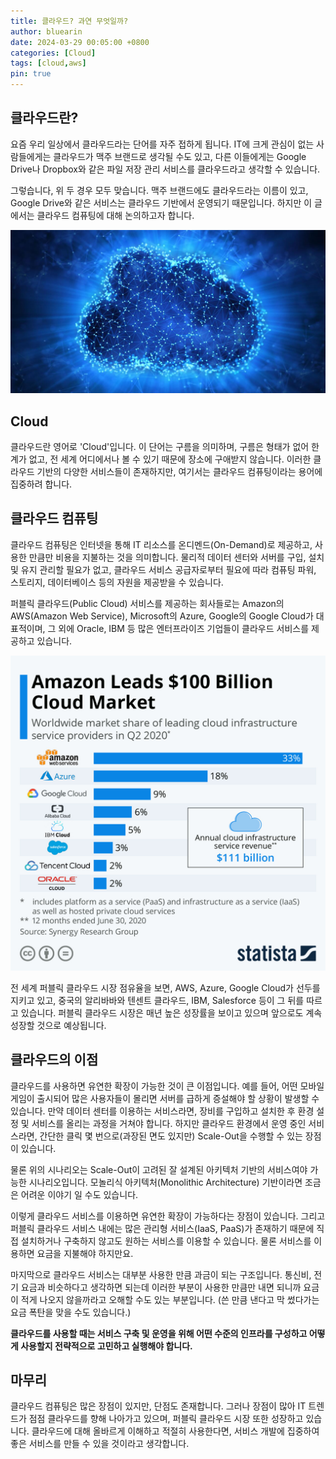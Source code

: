 ```yaml
---
title: 클라우드? 과연 무엇일까?
author: bluearin
date: 2024-03-29 00:05:00 +0800
categories: [Cloud]
tags: [cloud,aws]
pin: true
---
```


## 클라우드란?

요즘 우리 일상에서 클라우드라는 단어를 자주 접하게 됩니다. IT에 크게 관심이 없는 사람들에게는 클라우드가 맥주 브랜드로 생각될 수도 있고, 다른 이들에게는 Google Drive나 Dropbox와 같은 파일 저장 관리 서비스를 클라우드라고 생각할 수 있습니다.
 
그렇습니다, 위 두 경우 모두 맞습니다. 맥주 브랜드에도 클라우드라는 이름이 있고, Google Drive와 같은 서비스는 클라우드 기반에서 운영되기 때문입니다. 하지만 이 글에서는 클라우드 컴퓨팅에 대해 논의하고자 합니다.

![cloud](../assets/images/R1280x0.png)

## Cloud

클라우드란 영어로 'Cloud'입니다. 이 단어는 구름을 의미하며, 구름은 형태가 없어 한계가 없고, 전 세계 어디에서나 볼 수 있기 때문에 장소에 구애받지 않습니다. 이러한 클라우드 기반의 다양한 서비스들이 존재하지만, 여기서는 클라우드 컴퓨팅이라는 용어에 집중하려 합니다.
 
## 클라우드 컴퓨팅

클라우드 컴퓨팅은 인터넷을 통해 IT 리소스를 온디멘드(On-Demand)로 제공하고, 사용한 만큼만 비용을 지불하는 것을 의미합니다. 물리적 데이터 센터와 서버를 구입, 설치 및 유지 관리할 필요가 없고, 클라우드 서비스 공급자로부터 필요에 따라 컴퓨팅 파워, 스토리지, 데이터베이스 등의 자원을 제공받을 수 있습니다.
 
퍼블릭 클라우드(Public Cloud) 서비스를 제공하는 회사들로는 Amazon의 AWS(Amazon Web Service), Microsoft의 Azure, Google의 Google Cloud가 대표적이며, 그 외에 Oracle, IBM 등 많은 엔터프라이즈 기업들이 클라우드 서비스를 제공하고 있습니다.

![cloud market](../assets/images/R1280x0-2.png)

전 세계 퍼블릭 클라우드 시장 점유율을 보면, AWS, Azure, Google Cloud가 선두를 지키고 있고, 중국의 알리바바와 텐센트 클라우드, IBM, Salesforce 등이 그 뒤를 따르고 있습니다. 퍼블릭 클라우드 시장은 매년 높은 성장률을 보이고 있으며 앞으로도 계속 성장할 것으로 예상됩니다.
 
## 클라우드의 이점

클라우드를 사용하면 유연한 확장이 가능한 것이 큰 이점입니다. 예를 들어, 어떤 모바일 게임이 출시되어 많은 사용자들이 몰리면 서버를 급하게 증설해야 할 상황이 발생할 수 있습니다. 만약 데이터 센터를 이용하는 서비스라면, 장비를 구입하고 설치한 후 환경 설정 및 서비스를 올리는 과정을 거쳐야 합니다. 하지만 클라우드 환경에서 운영 중인 서비스라면, 간단한 클릭 몇 번으로(과장된 면도 있지만) Scale-Out을 수행할 수 있는 장점이 있습니다.

물론 위의 시나리오는 Scale-Out이 고려된 잘 설계된 아키텍처 기반의 서비스여야 가능한 시나리오입니다. 모놀리식 아키텍처(Monolithic Architecture) 기반이라면 조금은 어려운 이야기 일 수도 있습니다.

이렇게 클라우드 서비스를 이용하면 유연한 확장이 가능하다는 장점이 있습니다. 그리고 퍼블릭 클라우드 서비스 내에는 많은 관리형 서비스(IaaS, PaaS)가 존재하기 때문에 직접 설치하거나 구축하지 않고도 원하는 서비스를 이용할 수 있습니다. 물론 서비스를 이용하면 요금을 지불해야 하지만요.

마지막으로 클라우드 서비스는 대부분 사용한 만큼 과금이 되는 구조입니다. 통신비, 전기 요금과 비슷하다고 생각하면 되는데 이러한 부분이 사용한 만큼만 내면 되니까 요금이 적게 나오지 않을까라고 오해할 수도 있는 부분입니다. (쓴 만큼 낸다고 막 썼다가는 요금 폭탄을 맞을 수도 있습니다.)

**클라우드를 사용할 때는 서비스 구축 및 운영을 위해 어떤 수준의 인프라를 구성하고 어떻게 사용할지 전략적으로 고민하고 실행해야 합니다.**
 
## 마무리

클라우드 컴퓨팅은 많은 장점이 있지만, 단점도 존재합니다. 그러나 장점이 많아 IT 트렌드가 점점 클라우드를 향해 나아가고 있으며, 퍼블릭 클라우드 시장 또한 성장하고 있습니다. 클라우드에 대해 올바르게 이해하고 적절히 사용한다면, 서비스 개발에 집중하여 좋은 서비스를 만들 수 있을 것이라고 생각합니다.
